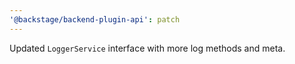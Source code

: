 ```yaml
---
'@backstage/backend-plugin-api': patch
---
```


Updated `LoggerService` interface with more log methods and meta.
